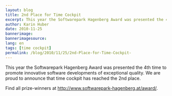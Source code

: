 ```yaml
---
layout: blog
title: 2nd Place for Time Cockpit 
excerpt: This year the Softwarepark Hagenberg Award was presented the 4th time to promote innovative software developments of exceptional quality. We are proud to announce that time cockpit has reached the 2nd place.
author: Karin Huber
date: 2010-11-25
bannerimage: 
bannerimagesource: 
lang: en
tags: [time cockpit]
permalink: /blog/2010/11/25/2nd-Place-for-Time-Cockpit-
---
```


<p>This year the Softwarepark Hagenberg Award was presented the 4th time to promote innovative software developments of exceptional quality. We are proud to announce that time cockpit has reached the 2nd place.</p><p>Find all prize-winners at <a href="http://www.softwarepark-hagenberg.at/award/" target="_blank">http://www.softwarepark-hagenberg.at/award/</a>.</p>
